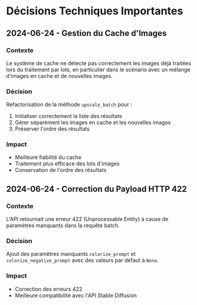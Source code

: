 # Décisions Techniques Importantes

## 2024-06-24 - Gestion du Cache d'Images

### Contexte
Le système de cache ne détecte pas correctement les images déjà traitées lors du traitement par lots, en particulier dans le scénario avec un mélange d'images en cache et de nouvelles images.

### Décision
Refactorisation de la méthode `upscale_batch` pour :
1. Initialiser correctement la liste des résultats
2. Gérer séparément les images en cache et les nouvelles images
3. Préserver l'ordre des résultats

### Impact
- Meilleure fiabilité du cache
- Traitement plus efficace des lots d'images
- Conservation de l'ordre des résultats

## 2024-06-24 - Correction du Payload HTTP 422

### Contexte
L'API retournait une erreur 422 (Unprocessable Entity) à cause de paramètres manquants dans la requête batch.

### Décision
Ajout des paramètres manquants `colorize_prompt` et `colorize_negative_prompt` avec des valeurs par défaut à `None`.

### Impact
- Correction des erreurs 422
- Meilleure compatibilité avec l'API Stable Diffusion
